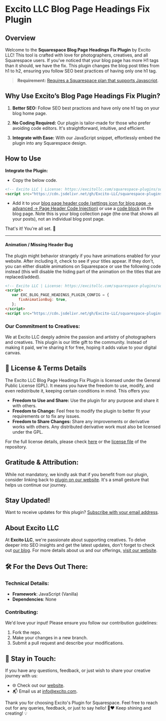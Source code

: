# Excito LLC Blog Page Headings Fix Plugin


## Overview

Welcome to the **Squarespace Blog Page Headings Fix Plugin** by Excito LLC! This tool is crafted with love for photographers, creatives, and all Squarespace users. If you've noticed that your blog page has more H1 tags than it should, we have the fix. This plugin changes the blog post titles from h1 to h2, ensuring you follow SEO best practices of having only one h1 tag.

> **Requirement:** [Requires a Squarespace plan that supports Javascript](https://support.squarespace.com/hc/en-us/articles/205815928-Adding-custom-code-to-your-site#toc-ways-to-add-custom-code?target=_blank).


## Why Use Excito’s Blog Page Headings Fix Plugin?

1. **Better SEO:** Follow SEO best practices and have only one h1 tag on your blog home page.

2. **No Coding Required:** Our plugin is tailor-made for those who prefer avoiding code editors. It's straightforward, intuitive, and efficient.

3. **Integrate with Ease:** With our JavaScript snippet, effortlessly embed the plugin into any Squarespace design.



## How to Use

**Integrate the Plugin:**
   - Copy the below code.
   ```html
   <!-- Excito LLC | License: https://excitollc.com/squarespace-plugins/squarespace-blog-page-headings-fix-plugin -->
   <script src="https://cdn.jsdelivr.net/gh/Excito-LLC/squarespace-plugins@main/plugins/blog-page-headings-fix-plugin/plugin.min.js"></script>
   ```
   - Add it to your [blog page header code (settings icon for blog page -> advanced -> Page Header Code Injection)](https://support.squarespace.com/hc/en-us/articles/205815908-Using-code-injection?platform=v6&websiteId=648b5b11288f901493ae95af#toc-per-page-code-injection) or use a [code block](https://support.squarespace.com/hc/en-us/articles/206543167-Code-blocks) on the blog page. Note this is your blog collection page (the one that shows all your posts), not an individual blog post page.

That's it! You're all set. 🎉

---

#### Animation / Missing Header Bug

The plugin might behavior strangely if you have animations enabled for your website. After including it, check to see if your titles appear. If they don't, you can either disable animations on Squarespace or use the following code instead (this will disable the hiding part of the animation on the titles that are replaced/added).
```html
<!-- Excito LLC | License: https://excitollc.com/squarespace-plugins/squarespace-blog-page-headings-fix-plugin -->
<script>
   var EXC_BLOG_PAGE_HEADINGS_PLUGIN_CONFIG = {
      fixAnimationBug: true,
   };
</script>
<script src="https://cdn.jsdelivr.net/gh/Excito-LLC/squarespace-plugins@main/plugins/blog-page-headings-fix-plugin/plugin.min.js"></script>
```





### Our Commitment to Creatives:

We at Excito LLC deeply admire the passion and artistry of photographers and creatives. This plugin is our little gift to the community. Instead of making it paid, we're sharing it for free, hoping it adds value to your digital canvas.



## 📜 License & Terms Details

The Excito LLC Blog Page Headings Fix Plugin is licensed under the General Public License (GPL). It means you have the freedom to use, modify, and even redistribute it, keeping certain conditions in mind. This offers you:

- **Freedom to Use and Share:** Use the plugin for any purpose and share it with others.
- **Freedom to Change:** Feel free to modify the plugin to better fit your requirements or to fix any issues.
- **Freedom to Share Changes:** Share any improvements or derivative works with others. Any distributed derivative work must also be licensed under the GPL.


For the full license details, please check [here](https://www.excitollc.com/squarespace-plugins/squarespace-blog-page-headings-fix-plugin) or the [license file](../LICENSE) of the repository.

## Gratitude & Attribution: 
While not mandatory, we kindly ask that if you benefit from our plugin, consider linking back to [plugin on our website](https://www.excitollc.com/squarespace-plugins/squarespace-blog-page-headings-fix-plugin). It's a small gesture that helps us continue our journey.

## Stay Updated!

Want to receive updates for this plugin? [Subscribe with your email address](https://www.excitollc.com/squarespace-plugins/squarespace-blog-page-headings-fix-plugin).



## About Excito LLC

At **Excito LLC**, we're passionate about supporting creatives. To delve deeper into SEO insights and get the latest updates, don't forget to check out [our blog](https://excitollc.com/blog). For more details about us and our offerings, [visit our website](https://excitollc.com/).


## 🛠 For the Devs Out There:

### Technical Details:

- **Framework**: JavaScript (Vanilla)
- **Dependencies**: None

### Contributing:

We'd love your input! Please ensure you follow our contribution guidelines:
1. Fork the repo.
2. Make your changes in a new branch.
3. Submit a pull request and describe your modifications.


## 💌 Stay in Touch:

If you have any questions, feedback, or just wish to share your creative journey with us:
- 🌐 Check out our [website](YOUR_WEBSITE_LINK).
- 📬 Email us at [info@excito.com](mailto:info@excito.com).

Thank you for choosing Excito's Plugin for Squarespace. Feel free to reach out for any queries, feedback, or just to say hello! 📸❤️ Keep shining and creating! 💡
